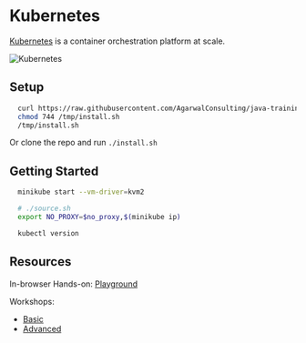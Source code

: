 # Kubernetes

[Kubernetes](https://kubernetes.io/) is a container orchestration platform at scale.

![Kubernetes](https://upload.wikimedia.org/wikipedia/commons/b/be/Kubernetes.png)

## Setup

```bash
  curl https://raw.githubusercontent.com/AgarwalConsulting/java-training/master/code-samples/11-kubernetes/install.sh -o /tmp/install.sh
  chmod 744 /tmp/install.sh
  /tmp/install.sh
```

Or clone the repo and run `./install.sh`

## Getting Started

```bash
  minikube start --vm-driver=kvm2

  # ./source.sh
  export NO_PROXY=$no_proxy,$(minikube ip)

  kubectl version
```

## Resources

In-browser Hands-on: [Playground](https://kubernetes.io/docs/tutorials/)

Workshops:

* [Basic](https://github.com/gsaslis/kubernetes-basics-workshop)
* [Advanced](https://github.com/GoogleCloudPlatform/kubernetes-workshops)
